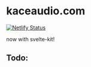 # kaceaudio.com

[![Netlify Status](https://api.netlify.com/api/v1/badges/497f03fe-f400-461a-8b04-ea07664c9c70/deploy-status)](https://app.netlify.com/sites/kaceaudio/deploys)

now with svelte-kit!

## Todo:

